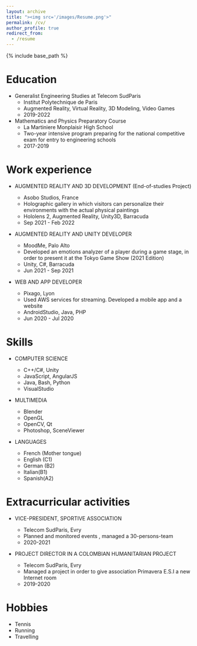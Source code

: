 ```yaml
---
layout: archive
title: "><img src='/images/Resume.png'>"
permalink: /cv/
author_profile: true
redirect_from:
  - /resume
---
```


{% include base_path %}

Education
======
* Generalist Engineering Studies at Telecom SudParis
  * Institut Polytechnique de Paris 
  * Augmented Reality, Virtual Reality, 3D Modeling, Video Games
  * 2019-2022
* Mathematics and Physics Preparatory Course
  * La Martiniere Monplaisir High School 
  * Two-year intensive program preparing for the national competitive exam for entry to engineering schools
  * 2017-2019

Work experience
======
* AUGMENTED REALITY AND 3D DEVELOPMENT (End-of-studies Project)
  * Asobo Studios, France
  * Holographic gallery in which visitors can personalize their environments with the actual physical paintings 
  * Hololens 2, Augmented Reality, Unity3D, Barracuda
  * Sep 2021 - Feb 2022

* AUGMENTED REALITY AND UNITY DEVELOPER 
  * MoodMe, Palo Alto
  * Developed an emotions analyzer of a player during a game stage, in order to present it at the Tokyo Game Show (2021 Edition)
  * Unity, C#, Barracuda
  * Jun 2021 - Sep 2021

* WEB AND APP DEVELOPER
  * Pixago, Lyon
  * Used AWS services for streaming. Developed a mobile app and a website
  * AndroidStudio, Java, PHP
  * Jun 2020 - Jul 2020
  
Skills
======
* COMPUTER SCIENCE
  * C++/C#, Unity
  * JavaScript, AngularJS
  * Java, Bash, Python
  * VisualStudio

* MULTIMEDIA
  * Blender
  * OpenGL
  * OpenCV, Qt
  * Photoshop, SceneViewer

* LANGUAGES
  * French (Mother tongue)
  * English (C1)
  * German (B2)
  * Italian(B1)
  * Spanish(A2)

Extracurricular activities
======

* VICE-PRESIDENT, SPORTIVE ASSOCIATION
  * Telecom SudParis, Evry
  * Planned and monitored events , managed a 30-persons-team
  * 2020-2021

* PROJECT DIRECTOR IN A COLOMBIAN HUMANITARIAN PROJECT
  * Telecom SudParis, Evry
  * Managed a project in order to give association Primavera E.S.I a new Internet room
  * 2019-2020

Hobbies
======
* Tennis
* Running
* Travelling

